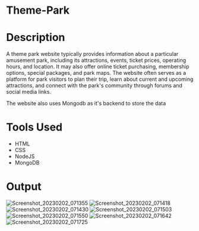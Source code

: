 # Theme-Park
# Description 
A theme park website typically provides information about a particular amusement park, including its attractions, events, ticket prices, operating hours, and location. It may also offer online ticket purchasing, membership options, special packages, and park maps. The website often serves as a platform for park visitors to plan their trip, learn about current and upcoming attractions, and connect with the park's community through forums and social media links.

The website also uses Mongodb as it's backend to store the data
# Tools Used
 * HTML
 * CSS
 * NodeJS
 * MongoDB
# Output
![Screenshot_20230202_071355](https://user-images.githubusercontent.com/77102491/216344316-e3542b8c-cac7-4868-a882-9e77d622c46f.png)
![Screenshot_20230202_071418](https://user-images.githubusercontent.com/77102491/216344344-8c65344c-a040-42c7-ad7f-6481e1edb51d.png)
![Screenshot_20230202_071430](https://user-images.githubusercontent.com/77102491/216344354-06b12efe-b7bc-4f1e-b262-12f0f5ea012d.png)
![Screenshot_20230202_071503](https://user-images.githubusercontent.com/77102491/216344369-05ee09c5-e89e-4994-b5d9-df527baa4147.png)
![Screenshot_20230202_071550](https://user-images.githubusercontent.com/77102491/216344383-c2bfa6d5-4a84-4ef7-8fc3-5901e682c269.png)
![Screenshot_20230202_071642](https://user-images.githubusercontent.com/77102491/216344398-09667e80-973a-4cd0-9f80-c68acc011ab1.png)
![Screenshot_20230202_071725](https://user-images.githubusercontent.com/77102491/216344412-8541e7f1-2c78-4894-9a7e-f9c4340990f5.png)

